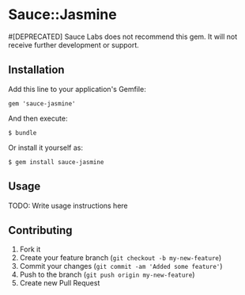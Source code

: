 # Sauce::Jasmine

#[DEPRECATED] Sauce Labs does not recommend this gem. It will not receive further development or support.

## Installation

Add this line to your application's Gemfile:

    gem 'sauce-jasmine'

And then execute:

    $ bundle

Or install it yourself as:

    $ gem install sauce-jasmine

## Usage

TODO: Write usage instructions here

## Contributing

1. Fork it
2. Create your feature branch (`git checkout -b my-new-feature`)
3. Commit your changes (`git commit -am 'Added some feature'`)
4. Push to the branch (`git push origin my-new-feature`)
5. Create new Pull Request
